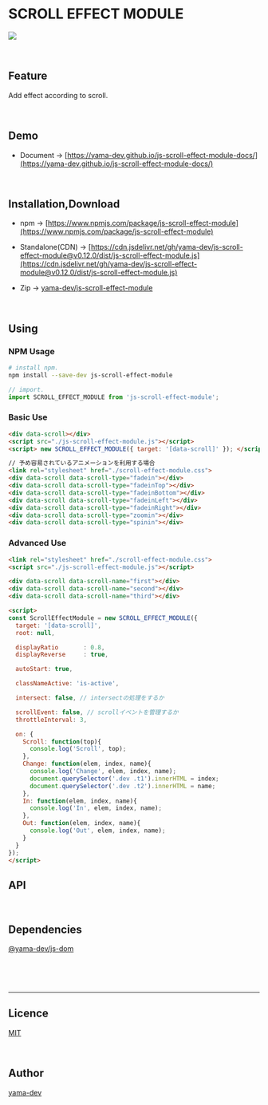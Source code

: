 # SCROLL EFFECT MODULE

[![](https://img.shields.io/github/release/yama-dev/js-scroll-effect-module.svg)](https://github.com/yama-dev/js-scroll-effect-module/releases/latest)

<br>

## Feature

Add effect according to scroll.

<br>

## Demo

- Document -> [https://yama-dev.github.io/js-scroll-effect-module-docs/](https://yama-dev.github.io/js-scroll-effect-module-docs/)

<br>

## Installation,Download

- npm -> [https://www.npmjs.com/package/js-scroll-effect-module](https://www.npmjs.com/package/js-scroll-effect-module)

- Standalone(CDN) -> [https://cdn.jsdelivr.net/gh/yama-dev/js-scroll-effect-module@v0.12.0/dist/js-scroll-effect-module.js](https://cdn.jsdelivr.net/gh/yama-dev/js-scroll-effect-module@v0.12.0/dist/js-scroll-effect-module.js)

- Zip -> [yama-dev/js-scroll-effect-module](https://github.com/yama-dev/js-scroll-effect-module/releases/latest)

<br>

## Using

### NPM Usage

``` bash
# install npm.
npm install --save-dev js-scroll-effect-module
```

``` javascript
// import.
import SCROLL_EFFECT_MODULE from 'js-scroll-effect-module';
```

### Basic Use

``` html
<div data-scroll></div>
<script src="./js-scroll-effect-module.js"></script>
<script> new SCROLL_EFFECT_MODULE({ target: '[data-scroll]' }); </script>

// 予め容易されているアニメーションを利用する場合
<link rel="stylesheet" href="./scroll-effect-module.css">
<div data-scroll data-scroll-type="fadein"></div>
<div data-scroll data-scroll-type="fadeinTop"></div>
<div data-scroll data-scroll-type="fadeinBottom"></div>
<div data-scroll data-scroll-type="fadeinLeft"></div>
<div data-scroll data-scroll-type="fadeinRight"></div>
<div data-scroll data-scroll-type="zoomin"></div>
<div data-scroll data-scroll-type="spinin"></div>
```

### Advanced Use

``` html
<link rel="stylesheet" href="./scroll-effect-module.css">
<script src="./js-scroll-effect-module.js"></script>

<div data-scroll data-scroll-name="first"></div>
<div data-scroll data-scroll-name="second"></div>
<div data-scroll data-scroll-name="third"></div>

<script>
const ScrollEffectModule = new SCROLL_EFFECT_MODULE({
  target: '[data-scroll]',
  root: null,

  displayRatio       : 0.8,
  displayReverse     : true,

  autoStart: true,

  classNameActive: 'is-active',

  intersect: false, // intersectの処理をするか

  scrollEvent: false, // scrollイベントを管理するか
  throttleInterval: 3,

  on: {
    Scroll: function(top){
      console.log('Scroll', top);
    },
    Change: function(elem, index, name){
      console.log('Change', elem, index, name);
      document.querySelector('.dev .t1').innerHTML = index;
      document.querySelector('.dev .t2').innerHTML = name;
    },
    In: function(elem, index, name){
      console.log('In', elem, index, name);
    },
    Out: function(elem, index, name){
      console.log('Out', elem, index, name);
    }
  }
});
</script>
```

## API

<br>

## Dependencies

[@yama-dev/js-dom](https://github.com/yama-dev/js-dom)

<br><br><br>

---

## Licence

[MIT](https://github.com/yama-dev/js-scroll-effect-module/blob/master/LICENSE)

<br>

## Author

[yama-dev](https://github.com/yama-dev)

